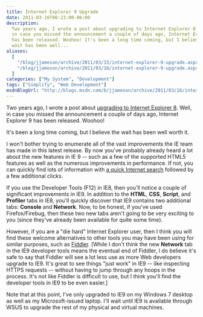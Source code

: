```yaml
---
title: Internet Explorer 9 Upgrade
date: 2011-03-16T06:23:00-06:00
description:
  Two years ago, I wrote a post about upgrading to Internet Explorer 8 . Well,
  in case you missed the announcement a couple of days ago, Internet Explorer 9
  has been released. Woohoo! It's been a long time coming, but I believe the
  wait has been well...
aliases:
  [
    "/blog/jjameson/archive/2011/03/15/internet-explorer-9-upgrade.aspx",
    "/blog/jjameson/archive/2011/03/16/internet-explorer-9-upgrade.aspx",
  ]
categories: ["My System", "Development"]
tags: ["Simplify", "Web Development"]
msdnBlogUrl: "http://blogs.msdn.com/b/jjameson/archive/2011/03/16/internet-explorer-9-upgrade.aspx"
---
```


Two years ago, I wrote a post about
[upgrading to Internet Explorer 8](/blog/jjameson/2009/03/24/internet-explorer-8-upgrade).
Well, in case you missed the announcement a couple of days ago, Internet
Explorer 9 has been released. Woohoo!

It's been a long time coming, but I believe the wait has been well worth it.

I won't bother trying to enumerate all of the vast improvements the IE team has
made in this latest release. By now you've probably already heard a lot about
the new features in IE 9 -- such as a few of the supported HTML5 features as
well as the numerous improvements in performance. If not, you can quickly find
lots of information with
[a quick Internet search](http://www.bing.com/search?q=IE+9) followed by a few
additional clicks.

If you use the Developer Tools (F12) in IE8, then you'll notice a couple of
significant improvements in IE9. In addition to the **HTML**, **CSS**,
**Script**, and **Profiler** tabs in IE8, you'll quickly discover that IE9
contains two additional tabs: **Console** and **Network**. Now, to be honest, if
you've used Firefox/Firebug, then these two new tabs aren't going to be very
exciting to you (since they've already been available for quite some time).

However, if you are a "die hard" Internet Explorer user, then I think you will
find these welcome alternatives to other tools you may have been using for
similar purposes, such as [Fiddler](http://www.fiddler2.com). [While I don't
think the new **Network** tab in the IE9 developer tools means the eventual end
of Fiddler, I do believe it's safe to say that Fiddler will see a lot less use
as more Web developers upgrade to IE9. It's great to see things "just work" in
IE9 -- like inspecting HTTPS requests -- without having to jump through any
hoops in the process. It's not like Fiddler is difficult to use, but I think
you'll find the developer tools in IE9 to be even easier.]

Note that at this point, I've only upgraded to IE9 on my Windows 7 desktop as
well as my Microsoft-issued laptop. I'll wait until IE9 is available through
WSUS to upgrade the rest of my physical and virtual machines.
